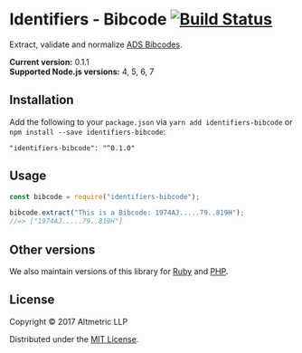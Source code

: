 # Identifiers - Bibcode [![Build Status](https://travis-ci.org/altmetric/identifiers-bibcode.svg?branch=master)](https://travis-ci.org/altmetric/identifiers-bibcode)

Extract, validate and normalize [ADS Bibcodes](http://adsabs.harvard.edu/abs_doc/help_pages/data.html).

**Current version:** 0.1.1  
**Supported Node.js versions:** 4, 5, 6, 7

## Installation

Add the following to your `package.json` via `yarn add identifiers-bibcode` or `npm install --save identifiers-bibcode`:

```shell
"identifiers-bibcode": "^0.1.0"
```

## Usage

```javascript
const bibcode = require("identifiers-bibcode");

bibcode.extract("This is a Bibcode: 1974AJ.....79..819H");
//=> ["1974AJ.....79..819H"]
```

## Other versions

We also maintain versions of this library for [Ruby](https://github.com/altmetric/identifiers) and [PHP](https://github.com/altmetric/php-identifiers).

## License

Copyright © 2017 Altmetric LLP

Distributed under the [MIT License](http://opensource.org/licenses/MIT).
